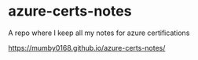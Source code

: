 # azure-certs-notes
A repo where I keep all my notes for azure certifications

https://mumby0168.github.io/azure-certs-notes/
